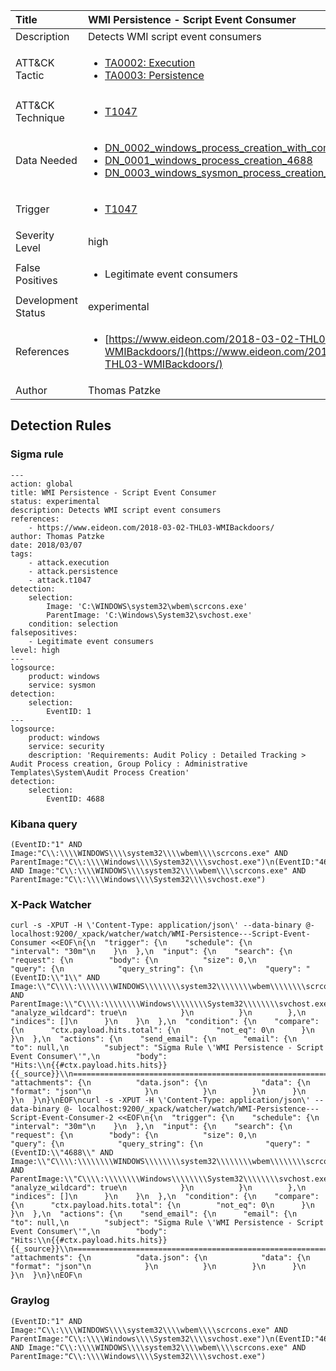 | Title                | WMI Persistence - Script Event Consumer                                                                                                                                                 |
|:---------------------|:------------------------------------------------------------------------------------------------------------------------------------------------------------|
| Description          | Detects WMI script event consumers                                                                                                                                           |
| ATT&amp;CK Tactic    | <ul><li>[TA0002: Execution](https://attack.mitre.org/tactics/TA0002)</li><li>[TA0003: Persistence](https://attack.mitre.org/tactics/TA0003)</li></ul>  |
| ATT&amp;CK Technique | <ul><li>[T1047](https://attack.mitre.org/tactics/T1047)</li></ul>                             |
| Data Needed          | <ul><li>[DN_0002_windows_process_creation_with_commandline_4688](../Data_Needed/DN_0002_windows_process_creation_with_commandline_4688.md)</li><li>[DN_0001_windows_process_creation_4688](../Data_Needed/DN_0001_windows_process_creation_4688.md)</li><li>[DN_0003_windows_sysmon_process_creation_1](../Data_Needed/DN_0003_windows_sysmon_process_creation_1.md)</li></ul>                                                         |
| Trigger              | <ul><li>[T1047](../Triggering/T1047.md)</li></ul>  |
| Severity Level       | high                                                                                                                                                 |
| False Positives      | <ul><li>Legitimate event consumers</li></ul>                                                                  |
| Development Status   | experimental                                                                                                                                                |
| References           | <ul><li>[https://www.eideon.com/2018-03-02-THL03-WMIBackdoors/](https://www.eideon.com/2018-03-02-THL03-WMIBackdoors/)</li></ul>                                                          |
| Author               | Thomas Patzke                                                                                                                                                |


## Detection Rules

### Sigma rule

```
---
action: global
title: WMI Persistence - Script Event Consumer
status: experimental
description: Detects WMI script event consumers
references:
    - https://www.eideon.com/2018-03-02-THL03-WMIBackdoors/
author: Thomas Patzke
date: 2018/03/07
tags:
    - attack.execution
    - attack.persistence
    - attack.t1047
detection:
    selection:
        Image: 'C:\WINDOWS\system32\wbem\scrcons.exe'
        ParentImage: 'C:\Windows\System32\svchost.exe'
    condition: selection
falsepositives: 
    - Legitimate event consumers
level: high
---
logsource:
    product: windows
    service: sysmon
detection:
    selection:
        EventID: 1
---
logsource:
    product: windows
    service: security
    description: 'Requirements: Audit Policy : Detailed Tracking > Audit Process creation, Group Policy : Administrative Templates\System\Audit Process Creation'
detection:
    selection:
        EventID: 4688

```





### Kibana query

```
(EventID:"1" AND Image:"C\\:\\\\WINDOWS\\\\system32\\\\wbem\\\\scrcons.exe" AND ParentImage:"C\\:\\\\Windows\\\\System32\\\\svchost.exe")\n(EventID:"4688" AND Image:"C\\:\\\\WINDOWS\\\\system32\\\\wbem\\\\scrcons.exe" AND ParentImage:"C\\:\\\\Windows\\\\System32\\\\svchost.exe")
```





### X-Pack Watcher

```
curl -s -XPUT -H \'Content-Type: application/json\' --data-binary @- localhost:9200/_xpack/watcher/watch/WMI-Persistence---Script-Event-Consumer <<EOF\n{\n  "trigger": {\n    "schedule": {\n      "interval": "30m"\n    }\n  },\n  "input": {\n    "search": {\n      "request": {\n        "body": {\n          "size": 0,\n          "query": {\n            "query_string": {\n              "query": "(EventID:\\"1\\" AND Image:\\"C\\\\:\\\\\\\\WINDOWS\\\\\\\\system32\\\\\\\\wbem\\\\\\\\scrcons.exe\\" AND ParentImage:\\"C\\\\:\\\\\\\\Windows\\\\\\\\System32\\\\\\\\svchost.exe\\")",\n              "analyze_wildcard": true\n            }\n          }\n        },\n        "indices": []\n      }\n    }\n  },\n  "condition": {\n    "compare": {\n      "ctx.payload.hits.total": {\n        "not_eq": 0\n      }\n    }\n  },\n  "actions": {\n    "send_email": {\n      "email": {\n        "to": null,\n        "subject": "Sigma Rule \'WMI Persistence - Script Event Consumer\'",\n        "body": "Hits:\\n{{#ctx.payload.hits.hits}}{{_source}}\\n================================================================================\\n{{/ctx.payload.hits.hits}}",\n        "attachments": {\n          "data.json": {\n            "data": {\n              "format": "json"\n            }\n          }\n        }\n      }\n    }\n  }\n}\nEOF\ncurl -s -XPUT -H \'Content-Type: application/json\' --data-binary @- localhost:9200/_xpack/watcher/watch/WMI-Persistence---Script-Event-Consumer-2 <<EOF\n{\n  "trigger": {\n    "schedule": {\n      "interval": "30m"\n    }\n  },\n  "input": {\n    "search": {\n      "request": {\n        "body": {\n          "size": 0,\n          "query": {\n            "query_string": {\n              "query": "(EventID:\\"4688\\" AND Image:\\"C\\\\:\\\\\\\\WINDOWS\\\\\\\\system32\\\\\\\\wbem\\\\\\\\scrcons.exe\\" AND ParentImage:\\"C\\\\:\\\\\\\\Windows\\\\\\\\System32\\\\\\\\svchost.exe\\")",\n              "analyze_wildcard": true\n            }\n          }\n        },\n        "indices": []\n      }\n    }\n  },\n  "condition": {\n    "compare": {\n      "ctx.payload.hits.total": {\n        "not_eq": 0\n      }\n    }\n  },\n  "actions": {\n    "send_email": {\n      "email": {\n        "to": null,\n        "subject": "Sigma Rule \'WMI Persistence - Script Event Consumer\'",\n        "body": "Hits:\\n{{#ctx.payload.hits.hits}}{{_source}}\\n================================================================================\\n{{/ctx.payload.hits.hits}}",\n        "attachments": {\n          "data.json": {\n            "data": {\n              "format": "json"\n            }\n          }\n        }\n      }\n    }\n  }\n}\nEOF\n
```





### Graylog

```
(EventID:"1" AND Image:"C\\:\\\\WINDOWS\\\\system32\\\\wbem\\\\scrcons.exe" AND ParentImage:"C\\:\\\\Windows\\\\System32\\\\svchost.exe")\n(EventID:"4688" AND Image:"C\\:\\\\WINDOWS\\\\system32\\\\wbem\\\\scrcons.exe" AND ParentImage:"C\\:\\\\Windows\\\\System32\\\\svchost.exe")
```

